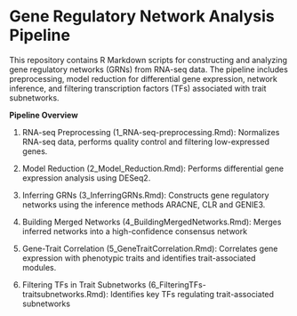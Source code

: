 # Gene Regulatory Network Analysis Pipeline
This repository contains R Markdown scripts for constructing and analyzing gene regulatory networks (GRNs) from RNA-seq data. The pipeline includes preprocessing, model reduction for differential gene expression, network inference, and filtering transcription factors (TFs) associated with trait subnetworks.

**Pipeline Overview**
1. RNA-seq Preprocessing (1_RNA-seq-preprocessing.Rmd): Normalizes RNA-seq data, performs quality control and filtering low-expressed genes.

2. Model Reduction (2_Model_Reduction.Rmd): Performs differential gene expression analysis using DESeq2.

3. Inferring GRNs (3_InferringGRNs.Rmd): Constructs gene regulatory networks using the inference methods ARACNE, CLR and GENIE3.

4. Building Merged Networks (4_BuildingMergedNetworks.Rmd): Merges inferred networks into a high-confidence consensus network

5. Gene-Trait Correlation (5_GeneTraitCorrelation.Rmd): Correlates gene expression with phenotypic traits and identifies trait-associated modules.

6. Filtering TFs in Trait Subnetworks (6_FilteringTFs-traitsubnetworks.Rmd): Identifies key TFs regulating trait-associated subnetworks
